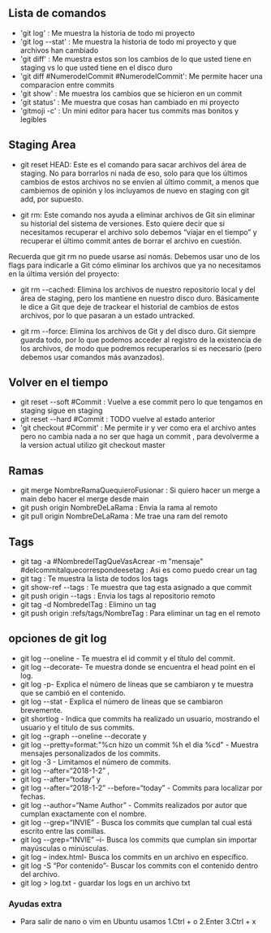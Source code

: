 ## Lista de comandos 
* 'git log' : Me muestra la historia de todo mi proyecto
* 'git log --stat' : Me muestra la historia de todo mi proyecto y que archivos han cambiado
* 'git diff' : Me muestra estos son los cambios de lo que usted tiene en staging vs lo que usted tiene en el disco duro
* 'git diff #NumerodelCommit #NumerodelCommit': Me permite hacer una comparacion entre commits
* 'git show' : Me muestra los cambios que se hicieron en un commit
* 'git status' : Me muestra que cosas han cambiado en mi proyecto
* 'gitmoji -c' : Un mini editor para hacer tus commits mas bonitos y legibles

## Staging Area
* git reset HEAD: Este es el comando para sacar archivos del área de staging. No para borrarlos ni nada de eso, solo para que los últimos cambios de estos archivos no se envíen al último commit, a menos que cambiemos de opinión y los incluyamos de nuevo en staging con git add, por supuesto.

* git rm:  Este comando nos ayuda a eliminar archivos de Git sin eliminar su historial del sistema de versiones. Esto quiere decir que si necesitamos recuperar el archivo solo debemos “viajar en el tiempo” y recuperar el último commit antes de borrar el archivo en cuestión.

Recuerda que git rm no puede usarse así nomás. Debemos usar uno de los flags para indicarle a Git cómo eliminar los archivos que ya no necesitamos en la última versión del proyecto:

* git rm --cached: Elimina los archivos de nuestro repositorio local y del área de staging, pero los mantiene en nuestro disco duro. Básicamente le dice a Git que deje de trackear el historial de cambios de estos archivos, por lo que pasaran a un estado untracked.

* git rm --force: Elimina los archivos de Git y del disco duro. Git siempre guarda todo, por lo que podemos acceder al registro de la existencia de los archivos, de modo que podremos recuperarlos si es necesario (pero debemos usar comandos más avanzados).

## Volver en el tiempo
* git reset --soft #Commit : Vuelve a ese commit pero lo que tengamos en staging sigue en staging
* git reset --hard #Commit : TODO vuelve al estado anterior
* 'git checkout #Commit' : Me permite ir y ver como era el archivo antes pero no cambia nada a no ser que haga un commit , para devolverme a la version actual utilizo git checkout master

## Ramas 

* git merge NombreRamaQuequieroFusionar : Si quiero hacer un merge a main debo hacer el merge desde main
* git push origin NombreDeLaRama : Envia la rama al remoto
* git pull origin NombreDeLaRama : Me trae una ram del remoto

## Tags
* git tag -a #NombredelTagQueVasAcrear -m "mensaje" #delcommitalquecorrespondeesetag : Asi es como puedo crear un tag
* git tag : Te muestra la lista de todos los tags
* git show-ref --tags : Te muestra que tag esta asignado a que commit
* git push origin --tags : Envia los tags al repositorio remoto
* git tag -d NombredelTag : Elimino un tag
* git push origin :refs/tags/NombreTag : Para eliminar un tag en el remoto

## opciones de git log

* git log --oneline - Te muestra el id commit y el título del commit.
* git log --decorate- Te muestra donde se encuentra el head point en el log.
* git log -p- Explica el número de líneas que se cambiaron y te muestra que se cambió en el contenido.
* git log --stat - Explica el número de líneas que se cambiaron brevemente.
* git shortlog - Indica que commits ha realizado un usuario, mostrando el usuario y el titulo de sus commits.
* git log --graph --oneline --decorate y
* git log --pretty=format:"%cn hizo un commit %h el dia %cd" - Muestra mensajes personalizados de los commits.
* git log -3 - Limitamos el número de commits.
* git log --after=“2018-1-2” ,
* git log --after=“today” y
* git log --after=“2018-1-2” --before=“today” - Commits para localizar por fechas.
* git log --author=“Name Author” - Commits realizados por autor que cumplan exactamente con el nombre.
* git log --grep=“INVIE” - Busca los commits que cumplan tal cual está escrito entre las comillas.
* git log --grep=“INVIE” –i- Busca los commits que cumplan sin importar mayúsculas o minúsculas.
* git log – index.html- Busca los commits en un archivo en específico.
* git log -S “Por contenido”- Buscar los commits con el contenido dentro del archivo.
* git log > log.txt - guardar los logs en un archivo txt

### Ayudas extra
* Para salir de nano o vim en Ubuntu usamos 
1.Ctrl + o
2.Enter
3.Ctrl + x

